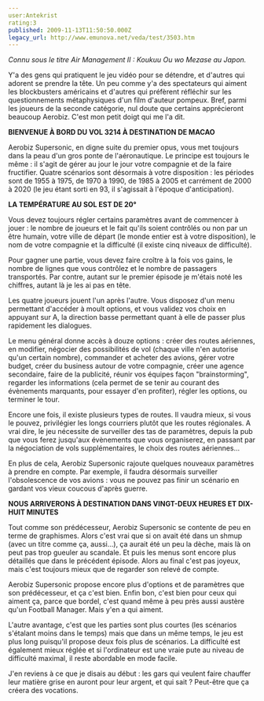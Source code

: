 ```yaml
---
user:Antekrist
rating:3
published: 2009-11-13T11:50:50.000Z
legacy_url: http://www.emunova.net/veda/test/3503.htm
---
```

_Connu sous le titre Air Management II : Koukuu Ou wo Mezase au Japon._  

  

Y'a des gens qui pratiquent le jeu vidéo pour se détendre, et d'autres qui adorent se prendre la tête. Un peu comme y'a des spectateurs qui aiment les blockbusters américains et d'autres qui préfèrent réfléchir sur les questionnements métaphysiques d'un film d'auteur pompeux. Bref, parmi les joueurs de la seconde catégorie, nul doute que certains apprécieront beaucoup Aerobiz. C'est mon petit doigt qui me l'a dit.  

  

**BIENVENUE À BORD DU VOL 3214 À DESTINATION DE MACAO**  

Aerobiz Supersonic, en digne suite du premier opus, vous met toujours dans la peau d'un gros ponte de l'aéronautique. Le principe est toujours le même : il s'agit de gérer au jour le jour votre compagnie et de la faire fructifier. Quatre scénarios sont désormais à votre disposition : les périodes sont de 1955 à 1975, de 1970 à 1990, de 1985 à 2005 et carrément de 2000 à 2020 (le jeu étant sorti en 93, il s'agissait à l'époque d'anticipation).  

  

**LA TEMPÉRATURE AU SOL EST DE 20°**  

Vous devez toujours régler certains paramètres avant de commencer à jouer : le nombre de joueurs et le fait qu'ils soient contrôlés ou non par un être humain, votre ville de départ (le monde entier est à votre disposition), le nom de votre compagnie et la difficulté (il existe cinq niveaux de difficulté).  

Pour gagner une partie, vous devez faire croître à la fois vos gains, le nombre de lignes que vous contrôlez et le nombre de passagers transportés. Par contre, autant sur le premier épisode je m'étais noté les chiffres, autant là je les ai pas en tête.  

Les quatre joueurs jouent l'un après l'autre. Vous disposez d'un menu permettant d'accéder à moult options, et vous validez vos choix en appuyant sur A, la direction basse permettant quant à elle de passer plus rapidement les dialogues.  

Le menu général donne accès à douze options : créer des routes aériennes, en modifier, négocier des possibilités de vol (chaque ville n'en autorise qu'un certain nombre), commander et acheter des avions, gérer votre budget, créer du business autour de votre compagnie, créer une agence secondaire, faire de la publicité, réunir vos équipes façon "brainstorming", regarder les informations (cela permet de se tenir au courant des évènements marquants, pour essayer d'en profiter), régler les options, ou terminer le tour.  

Encore une fois, il existe plusieurs types de routes. Il vaudra mieux, si vous le pouvez, privilégier les longs courriers plutôt que les routes régionales. A vrai dire, le jeu nécessite de surveiller des tas de paramètres, depuis la pub que vous ferez jusqu'aux évènements que vous organiserez, en passant par la négociation de vols supplémentaires, le choix des routes aériennes...  

En plus de cela, Aerobiz Supersonic rajoute quelques nouveaux paramètres à prendre en compte. Par exemple, il faudra désormais surveiller l'obsolescence de vos avions : vous ne pouvez pas finir un scénario en gardant vos vieux coucous d'après guerre.  

  

**NOUS ARRIVERONS À DESTINATION DANS VINGT-DEUX HEURES ET DIX-HUIT MINUTES**  

Tout comme son prédécesseur, Aerobiz Supersonic se contente de peu en terme de graphismes. Alors c'est vrai que si on avait été dans un shmup (avec un titre comme ça, aussi...), ça aurait été un peu la dèche, mais là on peut pas trop gueuler au scandale. Et puis les menus sont encore plus détaillés que dans le précédent épisode. Alors au final c'est pas joyeux, mais c'est toujours mieux que de regarder son relevé de compte.  

Aerobiz Supersonic propose encore plus d'options et de paramètres que son prédécesseur, et ça c'est bien. Enfin bon, c'est bien pour ceux qui aiment ça, parce que bordel, c'est quand même à peu près aussi austère qu'un Football Manager. Mais y'en a qui aiment.  

L'autre avantage, c'est que les parties sont plus courtes (les scénarios s'étalant moins dans le temps) mais que dans un même temps, le jeu est plus long puisqu'il propose deux fois plus de scénarios. La difficulté est également mieux réglée et si l'ordinateur est une vraie pute au niveau de difficulté maximal, il reste abordable en mode facile.  

J'en reviens à ce que je disais au début : les gars qui veulent faire chauffer leur matière grise en auront pour leur argent, et qui sait ? Peut-être que ça créera des vocations.